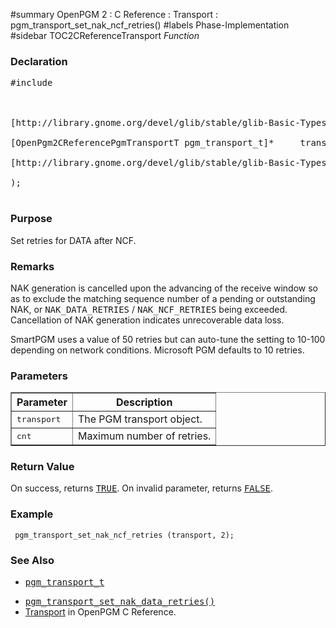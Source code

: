 ﻿#summary OpenPGM 2 : C Reference : Transport : pgm\_transport\_set\_nak\_ncf\_retries()
#labels Phase-Implementation
#sidebar TOC2CReferenceTransport
_Function_
### Declaration ###
<pre>
#include <pgm/pgm.h><br>
<br>
[http://library.gnome.org/devel/glib/stable/glib-Basic-Types.html#gboolean gboolean] *pgm_transport_set_nak_ncf_retries* (<br>
[OpenPgm2CReferencePgmTransportT pgm_transport_t]*     transport,<br>
[http://library.gnome.org/devel/glib/stable/glib-Basic-Types.html#guint guint]                cnt<br>
);<br>
</pre>

### Purpose ###
Set retries for DATA after NCF.

### Remarks ###
NAK generation is cancelled upon the advancing of the receive window so as to exclude the matching sequence number of a pending or outstanding NAK, or <tt>NAK_DATA_RETRIES</tt> / <tt>NAK_NCF_RETRIES</tt> being exceeded.  Cancellation of NAK generation indicates unrecoverable data loss.

SmartPGM uses a value of 50 retries but can auto-tune the setting to 10-100 depending on network conditions.  Microsoft PGM defaults to 10 retries.

### Parameters ###
<table cellpadding='5' border='1' cellspacing='0'>
<tr>
<th>Parameter</th>
<th>Description</th>
</tr>
<tr>
<td><tt>transport</tt></td>
<td>The PGM transport object.</td>
</tr><tr>
<td><tt>cnt</tt></td>
<td>Maximum number of retries.</td>
</tr>
</table>


### Return Value ###
On success, returns <tt><a href='http://library.gnome.org/devel/glib/stable/glib-Standard-Macros.html#TRUE--CAPS'>TRUE</a></tt>.  On invalid parameter, returns <tt><a href='http://library.gnome.org/devel/glib/stable/glib-Standard-Macros.html#FALSE--CAPS'>FALSE</a></tt>.

### Example ###
```
 pgm_transport_set_nak_ncf_retries (transport, 2);
```

### See Also ###
  * <tt><a href='OpenPgm2CReferencePgmTransportT.md'>pgm_transport_t</a></tt><br>
<ul><li><tt><a href='OpenPgm2CReferencePgmTransportSetNakDataRetries.md'>pgm_transport_set_nak_data_retries()</a></tt><br>
</li><li><a href='OpenPgm2CReferenceTransport.md'>Transport</a> in OpenPGM C Reference.</li></ul>
